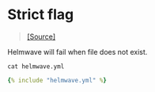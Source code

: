 # Strict flag

> [ [Source] ](https://github.com/helmwave/docs/tree/0.20.x/docs/examples/values-strict-flag)

Helmwave will fail when file does not exist.


`cat helmwave.yml`
```yaml
{% include "helmwave.yml" %}
```

